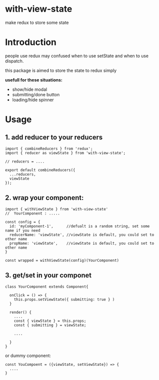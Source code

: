 # with-view-state
make redux to store some state

# Introduction

people use redux may confused when to use setState and when to use dispatch.

this package is aimed to store the state to redux simply

**usefull for these situations:**

- show/hide modal
- submitting/done button
- loading/hide spinner

# Usage

## 1. add reducer to your reducers


```
import { combineReducers } from 'redux';
import { reducer as viewState } from 'with-view-state';

// reducers = ....

export default combineReducers({
  ...reducers,
  viewState
});

```

## 2. wrap your component:
```
import { withViewState } from 'with-view-state'
//  YourComponent : .....

const config = {
  id: 'myComponent-1',      //defualt is a random string, set some name if you need
  reducerName: 'viewState', //viewState is default, you could set to other name
  propName: 'viewState',    //viewState is default, you could set to other name
}

const wrapped = withViewState(config)(YourComponent)

```

## 3. get/set in your componet 

```
class YourComponent extends Component{
  
  onClick = () => {
    this.props.setViewState({ submitting: true } )
  } 

  render() {
    ....
    const { viewState } = this.props;
    const { submitting } = viewState;
    
    ....
  
  }
}

```

or dummy component: 
```
const YouCompoent = ({viewState, setViewState}) => {
  ....
}

```


